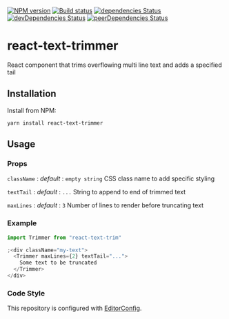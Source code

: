 [![NPM version][npm-image]][npm-url]
[![Build status][ci-image]][ci-url]
[![dependencies Status](https://david-dm.org/mdedys/react-text-trimmer/status.svg)](https://david-dm.org/mdedys/react-text-trimmer)
[![devDependencies Status](https://david-dm.org/mdedys/react-text-trimmer/dev-status.svg)](https://david-dm.org/mdedys/react-text-trimmer?type=dev)
[![peerDependencies Status](https://david-dm.org/mdedys/react-text-trimmer/peer-status.svg)](https://david-dm.org/mdedys/react-text-trimmer?type=peer)

# react-text-trimmer

React component that trims overflowing multi line text and adds a specified tail

## Installation

Install from NPM:

```shell
yarn install react-text-trimmer
```

## Usage

### Props

`className` : _default_ : `empty string` CSS class name to add specific styling

`textTail` : _default_ : `...` String to append to end of trimmed text

`maxLines` : _default_ : `3` Number of lines to render before truncating text

### Example

```js
import Trimmer from "react-text-trim"

;<div className="my-text">
  <Trimmer maxLines={2} textTail="...">
    Some text to be truncated
  </Trimmer>
</div>
```

### Code Style

This repository is configured with [EditorConfig][editorconfig].

[npm-url]: https://npmjs.org/package/react-text-trimmer
[npm-image]: https://img.shields.io/npm/v/react-text-trimmer.png
[ci-url]: https://travis-ci.org/mdedys/react-text-trimmer
[ci-image]: https://img.shields.io/travis-ci/mdedys/react-text-trimmer.svg
[editorconfig]: http://editorconfig.org/
